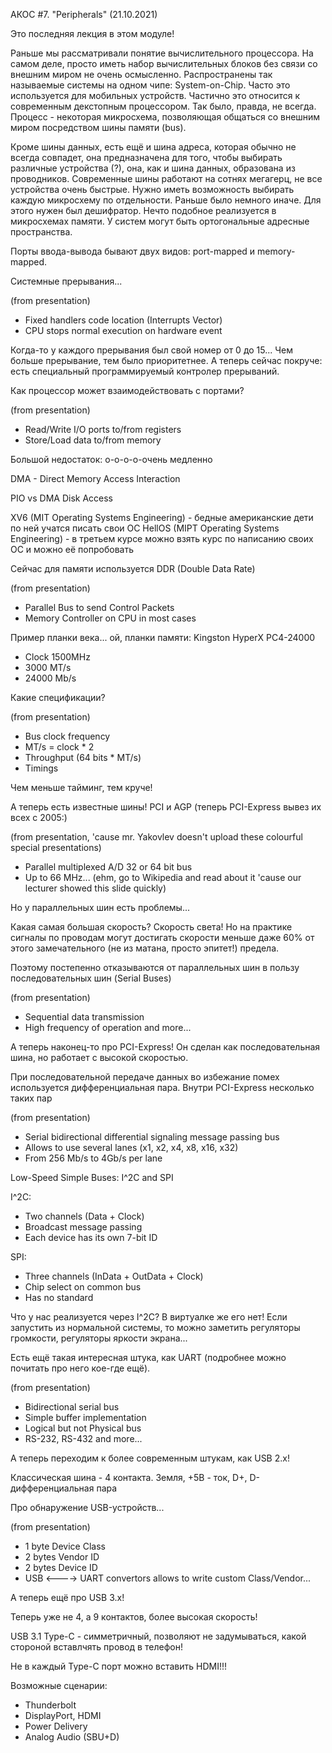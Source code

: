 АКОС #7. "Peripherals" (21.10.2021)

Это последняя лекция в этом модуле!

Раньше мы рассматривали понятие вычислительного процессора. 
На самом деле, просто иметь набор вычислительных блоков без связи со внешним миром не очень осмысленно.
Распространены так называемые системы на одном чипе: System-on-Chip. Часто это используется для мобильных устройств. Частично это относится к современным декстопным процессором. Так было, правда, не всегда. Процесс - некоторая микросхема, позволяющая общаться со внешним миром посредством шины памяти (bus).

Кроме шины данных, есть ещё и шина адреса, которая обычно не всегда совпадет, она предназначена для того, чтобы выбирать различные устройства (?), она, как и шина данных, образована из проводников. Современные шины работают на сотнях мегагерц, не все устройства очень быстрые.
Нужно иметь возможность выбирать каждую микросхему по отдельности. Раньше было немного иначе. Для этого нужен был дешифратор.
Нечто подобное реализуется в микросхемах памяти. У систем могут быть ортогональные адресные пространства.

Порты ввода-вывода бывают двух видов: port-mapped и memory-mapped.

Системные прерывания...

(from presentation)

- Fixed handlers code location (Interrupts Vector)
- CPU stops normal execution on hardware event

Когда-то у каждого прерывания был свой номер от 0 до 15... Чем больше прерывание, тем было приоритетнее. А теперь сейчас покруче: есть специальный программируемый контролер прерываний.

Как процессор может взаимодействовать с портами?

(from presentation)

- Read/Write I/O ports to/from registers
- Store/Load data to/from memory

Большой недостаток: о-о-о-о-очень медленно

DMA - Direct Memory Access Interaction

PIO vs DMA Disk Access

XV6 (MIT Operating Systems Engineering) - бедные американские дети по ней учатся писать свои ОС
HellOS (MIPT Operating Systems Engineering) - в третьем курсе можно взять курс по написанию своих ОС и можно её попробовать

Сейчас для памяти используется DDR (Double Data Rate)

(from presentation)

- Parallel Bus to send Control Packets
- Memory Controller on CPU in most cases

Пример планки века... ой, планки памяти:
Kingston HyperX PC4-24000

- Clock 1500MHz
- 3000 MT/s
- 24000 Mb/s

Какие спецификации?

(from presentation)

- Bus clock frequency
- MT/s = clock * 2
- Throughput (64 bits * MT/s)
- Timings

Чем меньше тайминг, тем круче!

А теперь есть известные шины! PCI и AGP (теперь PCI-Express вывез их всех с 2005:)

(from presentation, 'cause mr. Yakovlev doesn't upload these colourful special presentations)

- Parallel multiplexed A/D 32 or 64 bit bus
- Up to 66 MHz... (ehm, go to Wikipedia and read about it 'cause our lecturer showed this slide quickly)

Но у параллельных шин есть проблемы...

Какая самая большая скорость? Скорость света! Но на практике сигналы по проводам могут достигать скорости меньше даже 60% от этого замечательного (не из матана, просто эпитет!) предела.

Поэтому постепенно отказываются от параллельных шин в пользу последовательных шин (Serial Buses)

(from presentation)

- Sequential data transmission
- High frequency of operation and more...

А теперь наконец-то про PCI-Express! Он сделан как последовательная шина, но работает с высокой скоростью.

При последовательной передаче данных во избежание помех используется дифференциальная пара. Внутри PCI-Express несколько таких пар

(from presentation)

- Serial bidirectional differential signaling message passing bus
- Allows to use several lanes (x1, x2, x4, x8, x16, x32)
- From 256 Mb/s to 4Gb/s per lane

Low-Speed Simple Buses: I^2C and SPI

I^2C:
- Two channels (Data + Clock)
- Broadcast message passing
- Each device has its own 7-bit ID

SPI:
- Three channels (InData + OutData + Clock)
- Chip select on common bus
- Has no standard

Что у нас реализуется через I^2C? В виртуалке же его нет! Если запустить из нормальной системы, то можно заметить регуляторы громкости, регуляторы яркости экрана...

Есть ещё такая интересная штука, как UART (подробнее можно почитать про него кое-где ещё).

(from presentation)

- Bidirectional serial bus
- Simple buffer implementation
- Logical but not Physical bus
- RS-232, RS-432 and more...

А теперь переходим к более современным штукам, как USB 2.x!

Классическая шина - 4 контакта.
Земля, +5В - ток, D+, D- дифференциальная пара


Про обнаружение USB-устройств...

(from presentation)

- 1 byte Device Class
- 2 bytes Vendor ID
- 2 bytes Device ID
- USB <----> UART convertors allows to write custom Class/Vendor...

А теперь ещё про USB 3.x!

Теперь уже не 4, а 9 контактов, более высокая скорость!

USB 3.1 Type-C - симметричный, позволяют не задумываться, какой стороной вставлчять провод в телефон!

Не в каждый Type-C порт можно вставить HDMI!!!

Возможные сценарии:

- Thunderbolt
- DisplayPort, HDMI
- Power Delivery
- Analog Audio (SBU+D)
